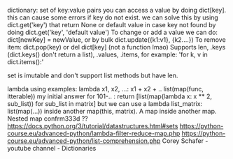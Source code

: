 dictionary: set of key:value pairs you can access a value by doing dict[key]. this can cause some errors if key do not exist. we can solve this by using dict.get('key') that return None or default value in case key not found by doing dict.get('key', 'default value')
To change or add a value we can do: dict[newKey] = newValue, or by bulk dict.update({k1:v1}, {k2....})
To remove item: dict.pop(key) or del dict[key] (not a function lmao)
Supports len, .keys (dict.keys() don't return a list), .values, .items, for example: 'for k, v in dict.items():'

set is imutable and don't support list methods but have len.

lambda using examples:
lambda x1, x2, ...: x1 + x2 + ..
list(map(func, itterable))
my initial answer for 101-.. : return [list(map(lambda x: x ** 2, sub_list)) for sub_list in matrix]
but we can use a lambda list_matrix: list(map(...)) inside another map(this, matrix). A map inside another map. Nested map confrm333d ??
https://docs.python.org/3/tutorial/datastructures.html#sets
https://python-course.eu/advanced-python/lambda-filter-reduce-map.php
https://python-course.eu/advanced-python/list-comprehension.php
Corey Schafer - youtube channel - Dictionaries
